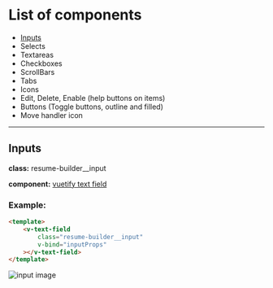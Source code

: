 # List of components

* [Inputs](#Inputs)
* Selects
* Textareas
* Checkboxes
* ScrollBars
* Tabs
* Icons
* Edit, Delete, Enable (help buttons on items)
* Buttons (Toggle buttons, outline and filled)
* Move handler icon
---

## Inputs

**class:** resume-builder__input

**component:** [vuetify text field](https://vuetifyjs.com/en/components/text-fields/)

### Example:

```html
<template>
    <v-text-field
        class="resume-builder__input"
        v-bind="inputProps"
    ></v-text-field>
</template>
```

![input image](https://github.com/A-Marzouk/civ/tree/resume-builder-components/resources/js/components/resume_builder/components/utils/assets/input.png "Input Demo Image")
